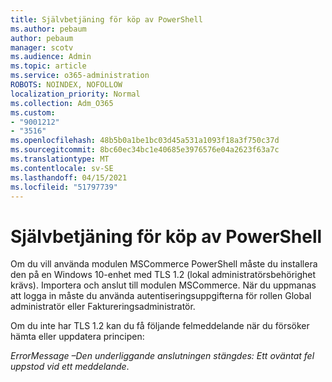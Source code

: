 ```yaml
---
title: Självbetjäning för köp av PowerShell
ms.author: pebaum
author: pebaum
manager: scotv
ms.audience: Admin
ms.topic: article
ms.service: o365-administration
ROBOTS: NOINDEX, NOFOLLOW
localization_priority: Normal
ms.collection: Adm_O365
ms.custom:
- "9001212"
- "3516"
ms.openlocfilehash: 48b5b0a1be1bc03d45a531a1093f18a3f750c37d
ms.sourcegitcommit: 8bc60ec34bc1e40685e3976576e04a2623f63a7c
ms.translationtype: MT
ms.contentlocale: sv-SE
ms.lasthandoff: 04/15/2021
ms.locfileid: "51797739"
---
```

# <a name="self-service-purchase-of-powershell"></a>Självbetjäning för köp av PowerShell

Om du vill använda modulen MSCommerce PowerShell måste du installera den på en Windows 10-enhet med TLS 1.2 (lokal administratörsbehörighet krävs).  Importera och anslut till modulen MSCommerce.  När du uppmanas att logga in måste du använda autentiseringsuppgifterna för rollen Global administratör eller Faktureringsadministratör.  

Om du inte har TLS 1.2 kan du få följande felmeddelande när du försöker hämta eller uppdatera principen:

*ErrorMessage –Den underliggande anslutningen stängdes: Ett oväntat fel uppstod vid ett meddelande*.



